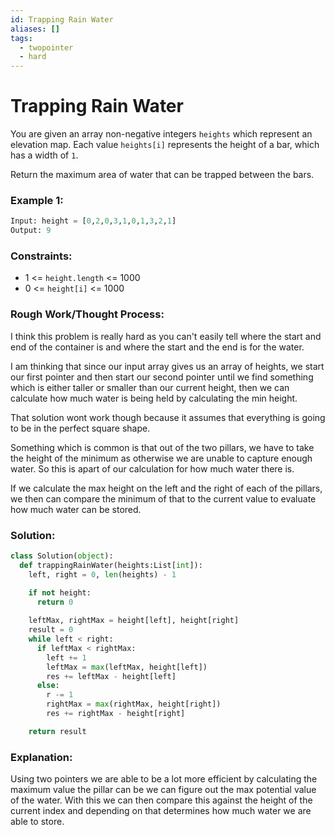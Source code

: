 ```yaml
---
id: Trapping Rain Water
aliases: []
tags:
  - twopointer
  - hard
---
```


# Trapping Rain Water

You are given an array non-negative integers `heights` which represent an elevation map. Each value `heights[i]` represents the height of a bar, which has a width of `1`. 

Return the maximum area of water that can be trapped between the bars.

### Example 1:
```python
Input: height = [0,2,0,3,1,0,1,3,2,1]
Output: 9
```
### Constraints: 
- 1 <= `height.length` <= 1000
- 0 <= `height[i]` <= 1000

### Rough Work/Thought Process:
I think this problem is really hard as you can't easily tell where the start and end of the container is and where the start and the end is for the water. 

I am thinking that since our input array gives us an array of heights, we start our first pointer and then start our second pointer until we find something which is either taller or smaller than our current height, then we can calculate how much water is being held by calculating the min height.

That solution wont work though because it assumes that everything is going to be in the perfect square shape. 

Something which is common is that out of the two pillars, we have to take the height of the minimum as otherwise we are unable to capture enough water. So this is apart of our calculation for how much water there is. 

If we calculate the max height on the left and the right of each of the pillars, we then can compare the minimum of that to the current value to evaluate how much water can be stored. 

### Solution: 
```python
class Solution(object):
  def trappingRainWater(heights:List[int]):
    left, right = 0, len(heights) - 1 

    if not height:
      return 0
    
    leftMax, rightMax = height[left], height[right]
    result = 0 
    while left < right: 
      if leftMax < rightMax:
        left += 1 
        leftMax = max(leftMax, height[left])
        res += leftMax - height[left]
      else: 
        r -= 1 
        rightMax = max(rightMax, height[right])
        res += rightMax - height[right]

    return result 
```
### Explanation: 

Using two pointers we are able to be a lot more efficient by calculating the maximum value the pillar can be we can figure out the max potential value of the water. With this we can then compare this against the height of the current index and depending on that determines how much water we are able to store. 
